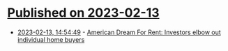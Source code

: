# [Published on 2023-02-13](index.md)

* [2023-02-13, 14:54:49](https://news.ycombinator.com/item?id=34774114) - [American Dream For Rent: Investors elbow out individual home buyers](https://www.ajc.com/american-dream/investor-owned-houses-atlanta/)
